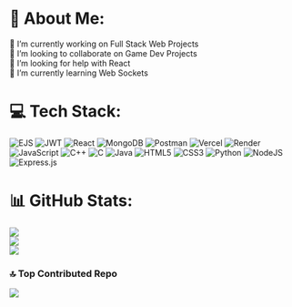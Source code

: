 # 💫 About Me:
🔭 I’m currently working on Full Stack Web Projects<br>👯 I’m looking to collaborate on Game Dev Projects<br>🤝 I’m looking for help with React <br>🌱 I’m currently learning Web Sockets<br>


# 💻 Tech Stack:
![EJS](https://img.shields.io/badge/ejs-%23B4CA65.svg?style=flat&logo=ejs&logoColor=black) ![JWT](https://img.shields.io/badge/JWT-black?style=flat&logo=JSON%20web%20tokens) ![React](https://img.shields.io/badge/react-%2320232a.svg?style=flat&logo=react&logoColor=%2361DAFB) ![MongoDB](https://img.shields.io/badge/MongoDB-%234ea94b.svg?style=flat&logo=mongodb&logoColor=white) ![Postman](https://img.shields.io/badge/Postman-FF6C37?style=flat&logo=postman&logoColor=white) ![Vercel](https://img.shields.io/badge/vercel-%23000000.svg?style=flat&logo=vercel&logoColor=white) ![Render](https://img.shields.io/badge/Render-%46E3B7.svg?style=flat&logo=render&logoColor=white) ![JavaScript](https://img.shields.io/badge/javascript-%23323330.svg?style=flat&logo=javascript&logoColor=%23F7DF1E) ![C++](https://img.shields.io/badge/c++-%2300599C.svg?style=flat&logo=c%2B%2B&logoColor=white) ![C](https://img.shields.io/badge/c-%2300599C.svg?style=flat&logo=c&logoColor=white) ![Java](https://img.shields.io/badge/java-%23ED8B00.svg?style=flat&logo=openjdk&logoColor=white) ![HTML5](https://img.shields.io/badge/html5-%23E34F26.svg?style=flat&logo=html5&logoColor=white) ![CSS3](https://img.shields.io/badge/css3-%231572B6.svg?style=flat&logo=css3&logoColor=white) ![Python](https://img.shields.io/badge/python-3670A0?style=flat&logo=python&logoColor=ffdd54) ![NodeJS](https://img.shields.io/badge/node.js-6DA55F?style=flat&logo=node.js&logoColor=white) ![Express.js](https://img.shields.io/badge/express.js-%23404d59.svg?style=flat&logo=express&logoColor=%2361DAFB)
# 📊 GitHub Stats:
![](https://github-readme-stats.vercel.app/api?username=SangwanNishant&theme=calm_pink&hide_border=false&include_all_commits=true&count_private=false)<br/>
![](https://github-readme-streak-stats.herokuapp.com/?user=SangwanNishant&theme=calm_pink&hide_border=false)<br/>
![](https://github-readme-stats.vercel.app/api/top-langs/?username=SangwanNishant&theme=calm_pink&hide_border=false&include_all_commits=true&count_private=false&layout=compact)

### 🔝 Top Contributed Repo
![](https://github-contributor-stats.vercel.app/api?username=SangwanNishant&limit=5&theme=dark&combine_all_yearly_contributions=true)

<!-- Proudly created with GPRM ( https://gprm.itsvg.in ) -->
